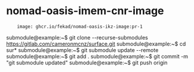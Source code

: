 # nomad-oasis-imem-cnr-image

```
    image: ghcr.io/fekad/nomad-oasis-ikz-image:pr-1
```




submodule@example:~$ git clone --recurse-submodules https://gitlab.com/cameronmcnz/surface.git
submodule@example:~$ cd sur*
submodule@example:~$ git submodule update --remote
submodule@example:~$ git add .
submodule@example:~$ git commit -m "git submodule updated"
submodule@example:~$ git push origin 
